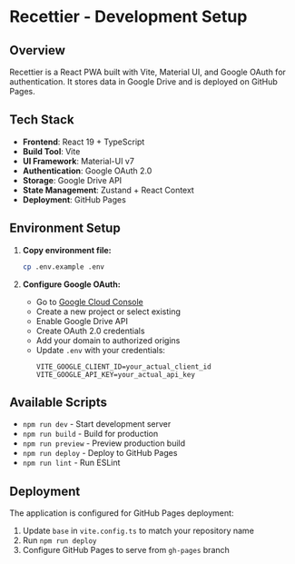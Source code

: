 # Recettier - Development Setup

## Overview

Recettier is a React PWA built with Vite, Material UI, and Google OAuth for authentication. It stores data in Google Drive and is deployed on GitHub Pages.

## Tech Stack

- **Frontend**: React 19 + TypeScript
- **Build Tool**: Vite
- **UI Framework**: Material-UI v7
- **Authentication**: Google OAuth 2.0
- **Storage**: Google Drive API
- **State Management**: Zustand + React Context
- **Deployment**: GitHub Pages

## Environment Setup

1. **Copy environment file:**
   ```bash
   cp .env.example .env
   ```

2. **Configure Google OAuth:**
   - Go to [Google Cloud Console](https://console.cloud.google.com/)
   - Create a new project or select existing
   - Enable Google Drive API
   - Create OAuth 2.0 credentials
   - Add your domain to authorized origins
   - Update `.env` with your credentials:
     ```
     VITE_GOOGLE_CLIENT_ID=your_actual_client_id
     VITE_GOOGLE_API_KEY=your_actual_api_key
     ```

## Available Scripts

- `npm run dev` - Start development server
- `npm run build` - Build for production
- `npm run preview` - Preview production build
- `npm run deploy` - Deploy to GitHub Pages
- `npm run lint` - Run ESLint

## Deployment

The application is configured for GitHub Pages deployment:

1. Update `base` in `vite.config.ts` to match your repository name
2. Run `npm run deploy`
3. Configure GitHub Pages to serve from `gh-pages` branch

